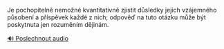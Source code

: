 
Je pochopitelně nemožné kvantitativně zjistit důsledky jejich vzájemného působení a příspěvek každé z nich; odpověď na tuto otázku může být poskytnuta jen rozuměním dějinám.

[🔊 Poslechnout audio](/data/7-paragraphs/audio/chapter_103/para_007-Je-pochopiteln-nemon-kvantitativn-zjistit-dsl.mp3)
